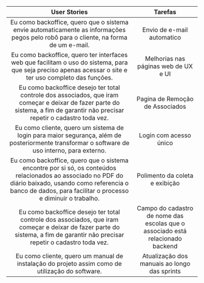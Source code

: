 | User Stories | Tarefas |
| :----------: | :-----: | 
| Eu como backoffice, quero que o sistema envie automaticamente as informações pegos pelo robô para o cliente, na forma de um e-mail. | Envio de e-mail automatico | 
| Eu como backoffice, quero ter interfaces web que facilitam o uso do sistema, para que seja preciso apenas acessar o site e ter uso completo das funções. | Melhorias nas páginas web de UX e UI | 
| Eu como backoffice desejo ter total controle dos associados, que iram começar e deixar de fazer parte do sistema, a fim de garantir não precisar repetir o cadastro toda vez. | Pagina de Remoção de Associados | 
| Eu como cliente, quero um sistema de login para maior segurança, além de posteriormente transformar o software de uso interno, para externo. | Login com acesso único | 
| Eu como backoffice, quero que o sistema encontre por si só, os conteúdos relacionados ao associado no PDF do diário baixado, usando como referencia o banco de dados, para facilitar o processo e diminuir o trabalho. | Polimento da coleta e exibição | 
| Eu como backoffice desejo ter total controle dos associados, que iram começar e deixar de fazer parte do sistema, a fim de garantir não precisar repetir o cadastro toda vez. | Campo do cadastro de nome das escolas que o associado está relacionado backend |
| Eu como cliente, quero um manual de instalação do projeto assim como de utilização do software. | Atualização dos manuais ao longo das sprints |





